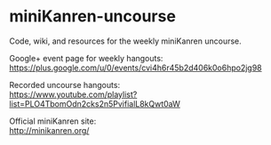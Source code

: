miniKanren-uncourse
===================

Code, wiki, and resources for the weekly miniKanren uncourse.

Google+ event page for weekly hangouts:  
https://plus.google.com/u/0/events/cvi4h6r45b2d406k0o6hpo2jg98

Recorded uncourse hangouts:  
https://www.youtube.com/playlist?list=PLO4TbomOdn2cks2n5PvifialL8kQwt0aW

Official miniKanren site:  
http://minikanren.org/
